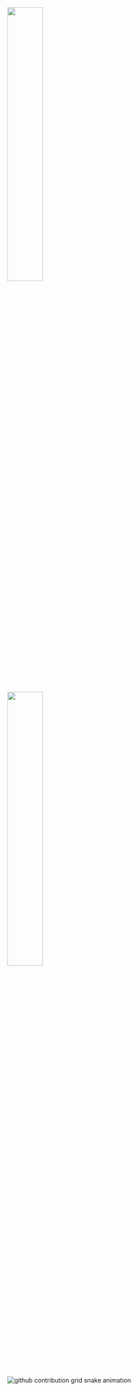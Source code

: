 <div><img style="height: auto; width: 40%;" class="img" src="https://github-readme-stats.vercel.app/api?username=Tsvetoslav88&theme=radical&show_icons=true&include_all_commits=true&hide_border=true" /></div>

<div><img style="height: auto; width: 40%;" class="img" src="https://github-readme-stats.vercel.app/api/top-langs/?username=Tsvetoslav88&theme=radical&langs_count=8&layout=compact&hide_border=true" /></div>

<picture>
  <source media="(prefers-color-scheme: dark)" srcset="https://raw.githubusercontent.com/deboraosouza/deboraosouza/output/github-contribution-grid-snake-dark.svg">
  <source media="(prefers-color-scheme: light)" srcset="https://raw.githubusercontent.com/deboraosouza/deboraosouza/output/github-contribution-grid-snake.svg">
  <img alt="github contribution grid snake animation" src="https://raw.githubusercontent.com/deboraosouza/deboraosouza/output/github-contribution-grid-snake.svg">
</picture>
